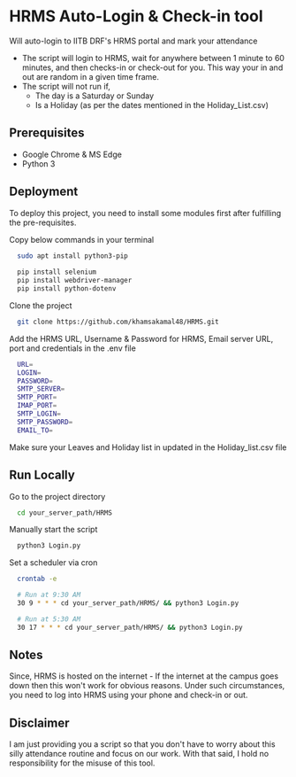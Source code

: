 
# HRMS Auto-Login & Check-in tool

Will auto-login to IITB DRF's HRMS portal and mark your attendance

- The script will login to HRMS, wait for anywhere between 1 minute to 60 minutes, and then checks-in or check-out for you. This way your in and out are random in a given time frame.
- The script will not run if,
  - The day is a Saturday or Sunday
  - Is a Holiday (as per the dates mentioned in the Holiday_List.csv)


## Prerequisites

- Google Chrome & MS Edge
- Python 3

## Deployment

To deploy this project, you need to install some modules first after fulfilling the pre-requisites.

Copy below commands in your terminal

```bash
  sudo apt install python3-pip
  
  pip install selenium
  pip install webdriver-manager
  pip install python-dotenv
```

Clone the project

```bash
  git clone https://github.com/khamsakamal48/HRMS.git
```

Add the HRMS URL, Username & Password for HRMS, Email server URL, port and credentials in the .env file

```bash
  URL=
  LOGIN=
  PASSWORD=
  SMTP_SERVER=
  SMTP_PORT=
  IMAP_PORT=
  SMTP_LOGIN=
  SMTP_PASSWORD=
  EMAIL_TO=
```
Make sure your Leaves and Holiday list in updated in the Holiday_list.csv file
## Run Locally

Go to the project directory

```bash
  cd your_server_path/HRMS
```

Manually start the script

```bash
  python3 Login.py
```

Set a scheduler via cron
```bash
  crontab -e

  # Run at 9:30 AM
  30 9 * * * cd your_server_path/HRMS/ && python3 Login.py

  # Run at 5:30 AM
  30 17 * * * cd your_server_path/HRMS/ && python3 Login.py

```
## Notes

Since, HRMS is hosted on the internet - If the internet at the campus goes down then this won't work for obvious reasons. Under such circumstances, you need to log into HRMS using your phone and check-in or out.

## Disclaimer
I am just providing you a script so that you don't have to worry about this silly attendance routine and focus on our work. With that said, I hold no responsibility for the misuse of this tool. 
